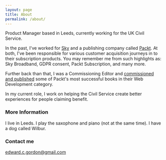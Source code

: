 ```yaml
---
layout: page
title: About
permalink: /about/
---
```


Product Manager based in Leeds, currently working for the UK Civil Service.

In the past, I've worked for [Sky](https://www.sky.com/shop/broadband-talk/) and a publishing company called [Packt](https://subscribe.packtpub.com/). At both, I've been responsible for various customer acquisition journeys in to their subscription products. You may remember me from such highlights as: Sky Broadband, GDPR consent, Packt Subscription, and many more.

Further back than that, I was a Commissioning Editor and [commissioned and published](https://www.oreilly.com/search/?query=Edward%20Gordon%20Packt&extended_publisher_data=true&highlight=true&include_assessments=false&include_case_studies=true&include_courses=true&include_orioles=true&include_playlists=true&include_collections=true&include_notebooks=true&is_academic_institution_account=false&source=user&publishers=Packt%20Publishing&sort=publication_date&facet_json=true&page=0) some of Packt's most successful books in their Web Development category.

In my current role, I work on helping the Civil Service create better experiences for people claiming benefit.

### More Information

I live in Leeds. I play the saxophone and piano (not at the same time). I have a dog called Wilbur.

### Contact me

[edward.c.gordon@gmail.com](mailto:edward.c.gordon+githubBlog@gmail.com)
